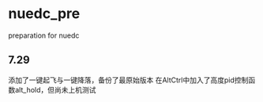# nuedc_pre
preparation for nuedc
## 7.29
添加了一键起飞与一键降落，备份了最原始版本
在AltCtrl中加入了高度pid控制函数alt_hold，但尚未上机测试
